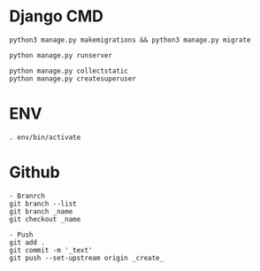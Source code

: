 
# Django CMD
    python3 manage.py makemigrations && python3 manage.py migrate

    python manage.py runserver

    python manage.py collectstatic
    python manage.py createsuperuser

# ENV
    . env/bin/activate

# Github

    - Branrch
    git branch --list
    git branch _name
    git checkout _name

    - Push
    git add .
    git commit -m '_text'
    git push --set-upstream origin _create_